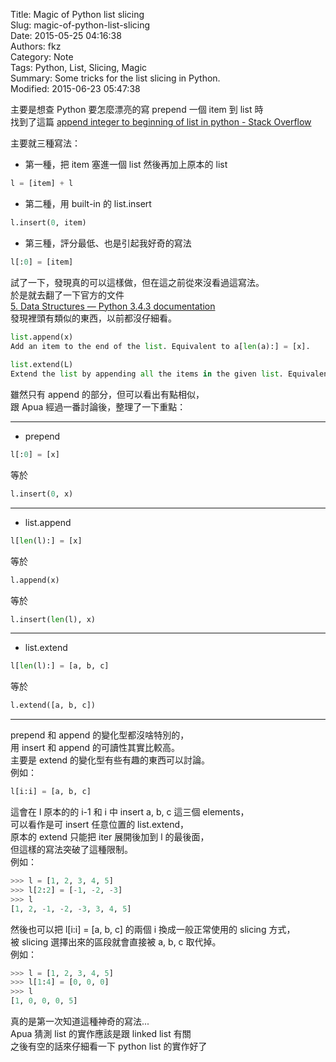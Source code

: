 Title: Magic of Python list slicing  
Slug: magic-of-python-list-slicing  
Date: 2015-05-25 04:16:38  
Authors: fkz  
Category: Note  
Tags: Python, List, Slicing, Magic  
Summary: Some tricks for the list slicing in Python.  
Modified: 2015-06-23 05:47:38  
  
主要是想查 Python 要怎麼漂亮的寫 prepend 一個 item 到 list 時  
找到了這篇 [append integer to beginning of list in python - Stack Overflow](http://stackoverflow.com/questions/17911091/append-integer-to-beginning-of-list-in-python)  
  
主要就三種寫法：  
  
+ 第一種，把 item 塞進一個 list 然後再加上原本的 list  
```python  
l = [item] + l  
```  
  
+ 第二種，用 built-in 的 list.insert  
```python  
l.insert(0, item)  
```  
  
+ 第三種，評分最低、也是引起我好奇的寫法  
```python  
l[:0] = [item]  
```  
  
試了一下，發現真的可以這樣做，但在這之前從來沒看過這寫法。  
於是就去翻了一下官方的文件  
[5. Data Structures — Python 3.4.3 documentation](https://docs.python.org/3.4/tutorial/datastructures.html)  
發現裡頭有類似的東西，以前都沒仔細看。  
  
```python  
list.append(x)  
Add an item to the end of the list. Equivalent to a[len(a):] = [x].  
  
list.extend(L)  
Extend the list by appending all the items in the given list. Equivalent to a[len(a):] = L.  
```  
  
雖然只有 append 的部分，但可以看出有點相似，  
跟 Apua 經過一番討論後，整理了一下重點：  
  
---  
  
+ prepend  
```python  
l[:0] = [x]  
```  
等於  
```python  
l.insert(0, x)  
```  
  
---  
  
+ list.append  
```python  
l[len(l):] = [x]  
```  
等於  
```python  
l.append(x)  
```  
等於  
```python  
l.insert(len(l), x)  
```  
  
---  
  
+ list.extend  
```python  
l[len(l):] = [a, b, c]  
```  
等於  
```python  
l.extend([a, b, c])  
```  
  
---  
  
prepend 和 append 的變化型都沒啥特別的，  
用 insert 和 append 的可讀性其實比較高。  
主要是 extend 的變化型有些有趣的東西可以討論。  
例如：  
  
```python  
l[i:i] = [a, b, c]  
```  
  
這會在 l 原本的的 i-1 和 i 中 insert a, b, c 這三個 elements，  
可以看作是可 insert 任意位置的 list.extend，  
原本的 extend 只能把 iter 展開後加到 l 的最後面，  
但這樣的寫法突破了這種限制。  
例如：  
  
```python  
>>> l = [1, 2, 3, 4, 5]  
>>> l[2:2] = [-1, -2, -3]  
>>> l  
[1, 2, -1, -2, -3, 3, 4, 5]  
```  
  
然後也可以把 l[i:i] = [a, b, c] 的兩個 i 換成一般正常使用的 slicing 方式，  
被 slicing 選擇出來的區段就會直接被 a, b, c 取代掉。  
例如：  
  
```python  
>>> l = [1, 2, 3, 4, 5]  
>>> l[1:4] = [0, 0, 0]  
>>> l  
[1, 0, 0, 0, 5]  
```  
  
真的是第一次知道這種神奇的寫法...  
Apua 猜測 list 的實作應該是跟 linked list 有關  
之後有空的話來仔細看一下 python list 的實作好了  
  
